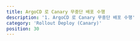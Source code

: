 ```yaml
---
title: ArgoCD 로 Canary 무중단 배포 수행
description: '1. ArgoCD 로 Canary 무중단 배포 수행'
category: 'Rollout Deploy (Canary)'
position: 30
---
```


